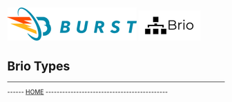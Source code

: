 ![Burst](../../../../../../../../documentation/burst_h_small.png "")
![](../../../../../../../doc/brio_small.png "")

# Brio Types

---
------ [HOME](../../../../../../../../../readme.md) -------------------------------------------- 
